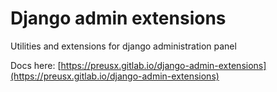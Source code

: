 # Django admin extensions

Utilities and extensions for django administration panel

Docs here: [https://preusx.gitlab.io/django-admin-extensions](https://preusx.gitlab.io/django-admin-extensions)
